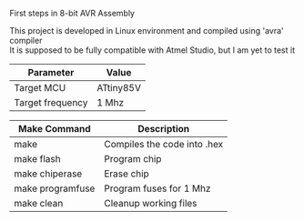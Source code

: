 First steps in 8-bit AVR Assembly

This project is developed in Linux environment and compiled using 'avra' compiler  
It is supposed to be fully compatible with Atmel Studio, but I am yet to test it

| Parameter | Value |
|---------------|-----------|
| Target MCU		| ATtiny85V	|  
| Target frequency 	| 1 Mhz		|

| Make Command		| Description			|
|-----------------------|-------------------------------|
| make 			| Compiles the code into .hex	|
| make flash		| Program chip			|
| make chiperase	| Erase chip			|
| make programfuse	| Program fuses for 1 Mhz	|
| make clean            | Cleanup working files         |
